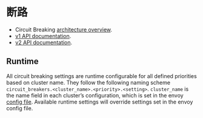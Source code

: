 # 断路

- Circuit Breaking [architecture overview](../../intro/arch_overview/circuit_breaking.md#arch-overview-circuit-break).
- [v1 API documentation](../../api-v1/cluster_manager/cluster_circuit_breakers.md#config-cluster-manager-cluster-circuit-breakers-v1).
- [v2 API documentation](../../api-v2/api/v2/cluster/circuit_breaker.proto.md#envoy-api-msg-cluster-circuitbreakers).

## Runtime

All circuit breaking settings are runtime configurable for all defined priorities based on cluster name. They follow the following naming scheme `circuit_breakers.<cluster_name>.<priority>.<setting>`. `cluster_name` is the name field in each cluster’s configuration, which is set in the envoy [config file](../../api-v1/cluster_manager/cluster.md#config-cluster-manager-cluster-name). Available runtime settings will override settings set in the envoy config file.